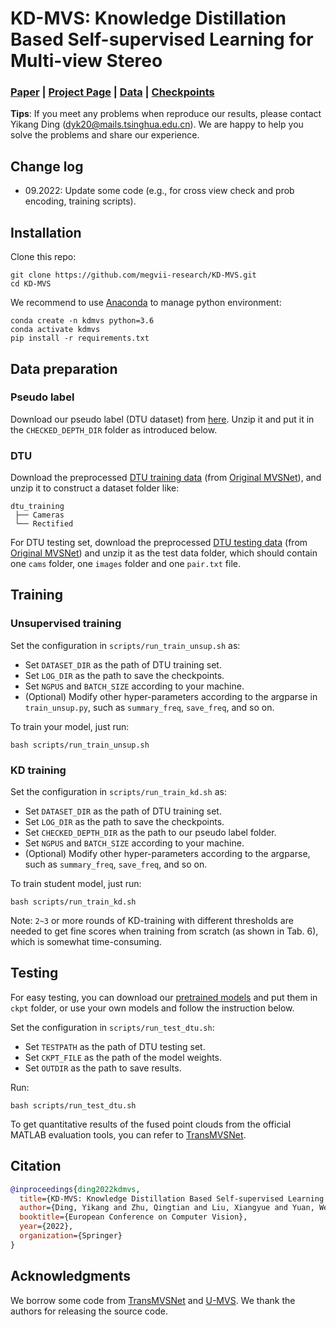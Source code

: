 # KD-MVS: Knowledge Distillation Based Self-supervised Learning for Multi-view Stereo
<!-- # KD-MVS -->

### [Paper](https://arxiv.org/abs/2207.10425) | [Project Page](https://dingyikang.github.io/kdmvs.github.io/) | [Data](https://drive.google.com/file/d/1aM2_o5kQJbaYVkzrzQhgIpbBkrLSeCYd/view?usp=sharing) | [Checkpoints](https://drive.google.com/drive/folders/1Ctx_zADvjgYpfgtUepkqh31bbs4IotJq?usp=sharing)

<!-- This repo is under constructing. -->

**Tips**: If you meet any problems when reproduce our results, please contact Yikang Ding (dyk20@mails.tsinghua.edu.cn). We are happy to help you solve the problems and share our experience.

## Change log
* 09.2022: Update some code (e.g., for cross view check and prob encoding, training scripts).

## Installation

Clone this repo:
```
git clone https://github.com/megvii-research/KD-MVS.git
cd KD-MVS
```

We recommend to use [Anaconda](https://www.anaconda.com/) to manage python environment:
```
conda create -n kdmvs python=3.6
conda activate kdmvs
pip install -r requirements.txt
```



##  Data preparation
###  Pseudo label
Download our pseudo label (DTU dataset) from [here](https://drive.google.com/file/d/1aM2_o5kQJbaYVkzrzQhgIpbBkrLSeCYd/view?usp=sharing). Unzip it and put it in the ``CHECKED_DEPTH_DIR`` folder as introduced below.


###  DTU
Download the preprocessed [DTU training data](https://drive.google.com/file/d/1eDjh-_bxKKnEuz5h-HXS7EDJn59clx6V/view)
(from [Original MVSNet](https://github.com/YoYo000/MVSNet)), and unzip it to construct a dataset folder like:
```
dtu_training
 ├── Cameras
 └── Rectified
```
For DTU testing set, download the preprocessed [DTU testing data](https://drive.google.com/open?id=135oKPefcPTsdtLRzoDAQtPpHuoIrpRI_) (from [Original MVSNet](https://github.com/YoYo000/MVSNet)) and unzip it as the test data folder, which should contain one ``cams`` folder, one ``images`` folder and one ``pair.txt`` file.



## Training

### Unsupervised training
Set the configuration in ``scripts/run_train_unsup.sh`` as:
* Set ``DATASET_DIR`` as the path of DTU training set.
* Set ``LOG_DIR`` as the path to save the checkpoints.
* Set ``NGPUS`` and ``BATCH_SIZE`` according to your machine.
* (Optional) Modify other hyper-parameters according to the argparse in ``train_unsup.py``, such as ``summary_freq``, ``save_freq``, and so on.

To train your model, just run:
```
bash scripts/run_train_unsup.sh
```


### KD training
Set the configuration in ``scripts/run_train_kd.sh`` as:
* Set ``DATASET_DIR`` as the path of DTU training set.
* Set ``LOG_DIR`` as the path to save the checkpoints.
* Set ``CHECKED_DEPTH_DIR`` as the path to our pseudo label folder.
* Set ``NGPUS`` and ``BATCH_SIZE`` according to your machine.
* (Optional) Modify other hyper-parameters according to the argparse, such as ``summary_freq``, ``save_freq``, and so on.

To train student model, just run:
```
bash scripts/run_train_kd.sh
```
Note: ``2~3`` or more rounds of KD-training with different thresholds are needed to get fine scores when training from scratch (as shown in Tab. 6), which is somewhat time-consuming.


## Testing
For easy testing, you can download our [pretrained models](https://drive.google.com/drive/folders/1Ctx_zADvjgYpfgtUepkqh31bbs4IotJq?usp=sharing) and put them in `ckpt` folder, or use your own models and follow the instruction below.

Set the configuration in ``scripts/run_test_dtu.sh``:
* Set ``TESTPATH`` as the path of DTU testing set.
* Set ``CKPT_FILE`` as the path of the model weights.
* Set ``OUTDIR`` as the path to save results.
<!-- * Set ``FUSIBILE_EXE`` as the path of [fusibile](https://github.com/kysucix/fusibile). -->

Run:
```
bash scripts/run_test_dtu.sh
```

<!-- The instruction of installing and compiling `fusibile` fusion method can be found [here](https://github.com/kysucix/fusibile). -->

To get quantitative results of the fused point clouds from the official MATLAB evaluation tools, you can refer to [TransMVSNet](https://github.com/MegviiRobot/TransMVSNet).



## Citation
```bibtex
@inproceedings{ding2022kdmvs,
  title={KD-MVS: Knowledge Distillation Based Self-supervised Learning for Multi-view Stereo},
  author={Ding, Yikang and Zhu, Qingtian and Liu, Xiangyue and Yuan, Wentao and Zhang, Haotian  and Zhang, Chi},
  booktitle={European Conference on Computer Vision},
  year={2022},
  organization={Springer}
}
```

## Acknowledgments
We borrow some code from [TransMVSNet](https://github.com/MegviiRobot/TransMVSNet) and [U-MVS](https://github.com/ToughStoneX/U-MVS). We thank the authors for releasing the source code.
